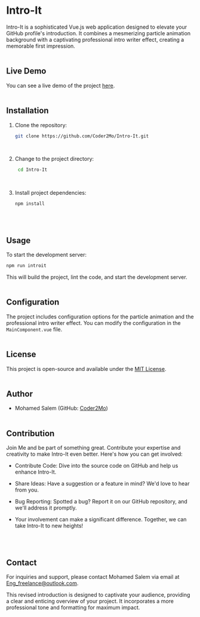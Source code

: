 # Intro-It

Intro-It is a sophisticated Vue.js web application designed to elevate your GitHub profile's
introduction. It combines a mesmerizing particle animation background with a captivating
professional intro writer effect, creating a memorable first impression.
<br>
<br>

## Live Demo

You can see a live demo of the project [here](demo-link).
<br>
<br>

## Installation

1. Clone the repository:

   ```bash
   git clone https://github.com/Coder2Mo/Intro-It.git
   ```

   <br>

2. Change to the project directory:

   ```bash
    cd Intro-It
   ```

   <br>

3. Install project dependencies:

   ```bash
   npm install
   ```

   <br>
   <br>

## Usage

To start the development server:

```bash
npm run introit
```

This will build the project, lint the code, and start the development server.
<br>
<br>

## Configuration

The project includes configuration options for the particle animation and the professional intro writer effect. You can modify the configuration in the `MainComponent.vue` file.
<br>
<br>

## License

This project is open-source and available under the [MIT License](LICENSE).
<br>
<br>

## Author

- Mohamed Salem (GitHub: [Coder2Mo](https://github.com/Coder2Mo))
  <br>
  <br>

## Contribution

Join Me and be part of something great. Contribute your expertise and creativity to make Intro-It even better. Here's how you can get involved:

- Contribute Code: Dive into the source code on GitHub and help us enhance Intro-It.
  
- Share Ideas: Have a suggestion or a feature in mind? We'd love to hear from you.

- Bug Reporting: Spotted a bug? Report it on our GitHub repository, and we'll address it promptly.

- Your involvement can make a significant difference. Together, we can take Intro-It to new heights!
<br>
<br>

## Contact

For inquiries and support, please contact Mohamed Salem via email at [Eng_freelance@outlook.com](mailto:Eng_freelance@outlook.com).

This revised introduction is designed to captivate your audience, providing a clear and enticing overview of your project. It incorporates a more professional tone and formatting for maximum impact.
